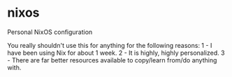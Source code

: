 # nixos
Personal NixOS  configuration

You really shouldn't use this for anything for the following reasons:
1 - I have been using Nix for about 1 week.
2 - It is highly, highly personalized.
3 - There are far better resources available to copy/learn from/do anything with.
